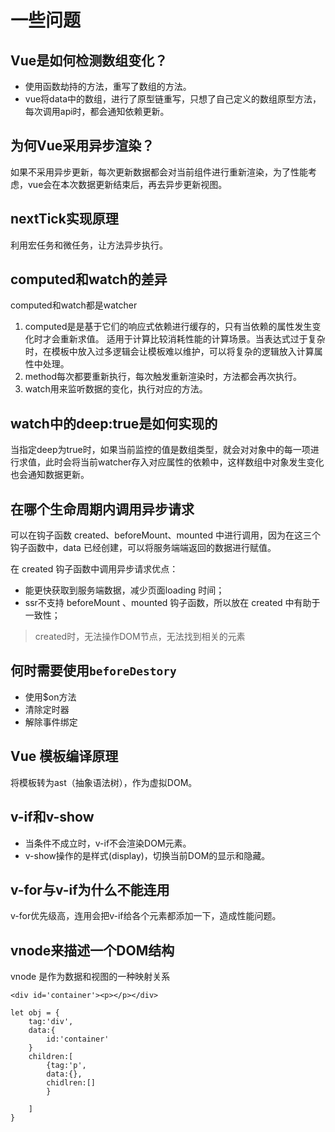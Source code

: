 # 一些问题
## Vue是如何检测数组变化？
- 使用函数劫持的方法，重写了数组的方法。
- vue将data中的数组，进行了原型链重写，只想了自己定义的数组原型方法，每次调用api时，都会通知依赖更新。

## 为何Vue采用异步渲染？
如果不采用异步更新，每次更新数据都会对当前组件进行重新渲染，为了性能考虑，vue会在本次数据更新结束后，再去异步更新视图。

## nextTick实现原理
利用宏任务和微任务，让方法异步执行。

## computed和watch的差异
computed和watch都是watcher
1. computed是是基于它们的响应式依赖进行缓存的，只有当依赖的属性发生变化时才会重新求值。
适用于计算比较消耗性能的计算场景。当表达式过于复杂时，在模板中放入过多逻辑会让模板难以维护，可以将复杂的逻辑放入计算属性中处理。
2. method每次都要重新执行，每次触发重新渲染时，方法都会再次执行。
3. watch用来监听数据的变化，执行对应的方法。

## watch中的deep:true是如何实现的
当指定deep为true时，如果当前监控的值是数组类型，就会对对象中的每一项进行求值，此时会将当前watcher存入对应属性的依赖中，这样数组中对象发生变化也会通知数据更新。

## 在哪个生命周期内调用异步请求
可以在钩子函数 created、beforeMount、mounted 中进行调用，因为在这三个钩子函数中，data 已经创建，可以将服务端端返回的数据进行赋值。

在 created 钩子函数中调用异步请求优点：

- 能更快获取到服务端数据，减少页面loading 时间；
- ssr不支持 beforeMount 、mounted 钩子函数，所以放在 created 中有助于一致性；
> created时，无法操作DOM节点，无法找到相关的元素

## 何时需要使用`beforeDestory`
- 使用$on方法
- 清除定时器
- 解除事件绑定

## Vue 模板编译原理
将模板转为ast（抽象语法树），作为虚拟DOM。

## v-if和v-show
- 当条件不成立时，v-if不会渲染DOM元素。
- v-show操作的是样式(display)，切换当前DOM的显示和隐藏。

## v-for与v-if为什么不能连用
v-for优先级高，连用会把v-if给各个元素都添加一下，造成性能问题。

## vnode来描述一个DOM结构
vnode 是作为数据和视图的一种映射关系

```
<div id='container'><p></p></div>

let obj = {
    tag:'div',
    data:{
        id:'container'
    }
    children:[
        {tag:'p',
        data:{},
        chidlren:[]
        }

    ]
}

```